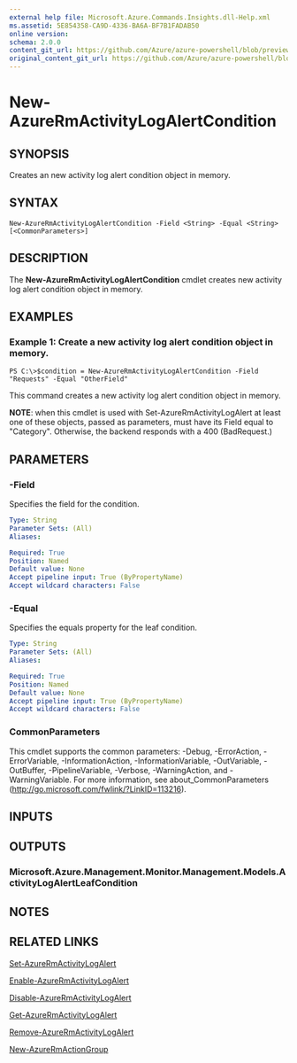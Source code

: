 ```yaml
---
external help file: Microsoft.Azure.Commands.Insights.dll-Help.xml
ms.assetid: 5E854358-CA9D-4336-BA6A-BF7B1FADAB50
online version:
schema: 2.0.0
content_git_url: https://github.com/Azure/azure-powershell/blob/preview/src/ResourceManager/Insights/Commands.Insights/help/New-AzureRmActivityLogAlertCondition.md
original_content_git_url: https://github.com/Azure/azure-powershell/blob/preview/src/ResourceManager/Insights/Commands.Insights/help/New-AzureRmActivityLogAlertCondition.md
---
```


# New-AzureRmActivityLogAlertCondition

## SYNOPSIS
Creates an new activity log alert condition object in memory.

## SYNTAX

```
New-AzureRmActivityLogAlertCondition -Field <String> -Equal <String> [<CommonParameters>]
```

## DESCRIPTION
The **New-AzureRmActivityLogAlertCondition** cmdlet creates new activity log alert condition object in memory.

## EXAMPLES

### Example 1: Create a new activity log alert condition object in memory.
```
PS C:\>$condition = New-AzureRmActivityLogAlertCondition -Field "Requests" -Equal "OtherField"
```

This command creates a new activity log alert condition object in memory.

**NOTE**: when this cmdlet is used with Set-AzureRmActivityLogAlert at least one of these objects, passed as parameters, must have its Field equal to "Category". Otherwise, the backend responds with a 400 (BadRequest.)

## PARAMETERS

### -Field
Specifies the field for the condition.

```yaml
Type: String
Parameter Sets: (All)
Aliases: 

Required: True
Position: Named
Default value: None
Accept pipeline input: True (ByPropertyName)
Accept wildcard characters: False
```

### -Equal
Specifies the equals property for the leaf condition.

```yaml
Type: String
Parameter Sets: (All)
Aliases: 

Required: True
Position: Named
Default value: None
Accept pipeline input: True (ByPropertyName)
Accept wildcard characters: False
```

### CommonParameters
This cmdlet supports the common parameters: -Debug, -ErrorAction, -ErrorVariable, -InformationAction, -InformationVariable, -OutVariable, -OutBuffer, -PipelineVariable, -Verbose, -WarningAction, and -WarningVariable. For more information, see about_CommonParameters (http://go.microsoft.com/fwlink/?LinkID=113216).

## INPUTS

## OUTPUTS

### Microsoft.Azure.Management.Monitor.Management.Models.ActivityLogAlertLeafCondition

## NOTES

## RELATED LINKS

[Set-AzureRmActivityLogAlert](./Set-AzureRmActivityLogAlert.md)

[Enable-AzureRmActivityLogAlert](./Enable-AzureRmActivityLogAlert.md)

[Disable-AzureRmActivityLogAlert](./Disable-AzureRmActivityLogAlert.md)

[Get-AzureRmActivityLogAlert](./Get-AzureRmActivityLogAlert.md)

[Remove-AzureRmActivityLogAlert](./Remove-AzureRmActivityLogAlert.md)

[New-AzureRmActionGroup](./Get-AzureRmActionGroup.md)
